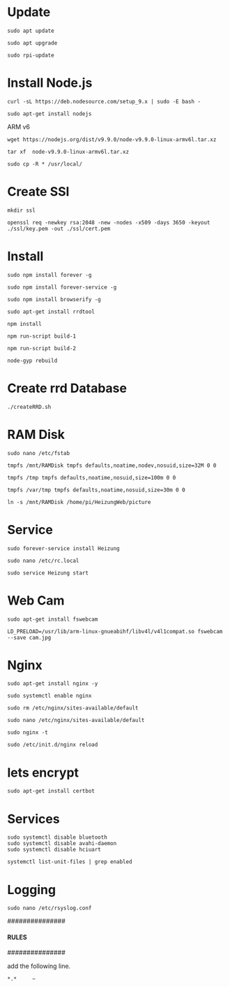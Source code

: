 # Update 

	sudo apt update
	
	sudo apt upgrade
	
	sudo rpi-update

# Install Node.js

    curl -sL https://deb.nodesource.com/setup_9.x | sudo -E bash -
    
    sudo apt-get install nodejs
    
ARM v6

    wget https://nodejs.org/dist/v9.9.0/node-v9.9.0-linux-armv6l.tar.xz
    
    tar xf  node-v9.9.0-linux-armv6l.tar.xz
    
    sudo cp -R * /usr/local/
    
    
    

# Create SSl

    mkdir ssl
    
    openssl req -newkey rsa:2048 -new -nodes -x509 -days 3650 -keyout ./ssl/key.pem -out ./ssl/cert.pem

# Install

    sudo npm install forever -g
    
    sudo npm install forever-service -g

    sudo npm install browserify -g

    sudo apt-get install rrdtool

    npm install
    
    npm run-script build-1
    
    npm run-script build-2
    
    node-gyp rebuild
    
    

# Create rrd Database

    ./createRRD.sh

# RAM Disk

    sudo nano /etc/fstab

    tmpfs /mnt/RAMDisk tmpfs defaults,noatime,nodev,nosuid,size=32M 0 0
    
    tmpfs /tmp tmpfs defaults,noatime,nosuid,size=100m 0 0
    
    tmpfs /var/tmp tmpfs defaults,noatime,nosuid,size=30m 0 0

    ln -s /mnt/RAMDisk /home/pi/HeizungWeb/picture
  

# Service

	sudo forever-service install Heizung
	
	sudo nano /etc/rc.local
	
	sudo service Heizung start

# Web Cam

    sudo apt-get install fswebcam

    LD_PRELOAD=/usr/lib/arm-linux-gnueabihf/libv4l/v4l1compat.so fswebcam  --save cam.jpg

    
# Nginx

    sudo apt-get install nginx -y
    
    sudo systemctl enable nginx
    
    sudo rm /etc/nginx/sites-available/default
    
    sudo nano /etc/nginx/sites-available/default

    sudo nginx -t

    sudo /etc/init.d/nginx reload


# lets encrypt

    sudo apt-get install certbot 


# Services

    sudo systemctl disable bluetooth
    sudo systemctl disable avahi-daemon
    sudo systemctl disable hciuart
    
    systemctl list-unit-files | grep enabled
    

# Logging


    sudo nano /etc/rsyslog.conf

###############
#### RULES ####
###############

add the following line.

    *.*     ~

